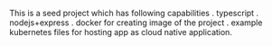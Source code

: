 This is a seed project which has following capabilities 
  . typescript
  . nodejs+express
  . docker for creating image of the project
  . example kubernetes files for hosting app as cloud native application.

